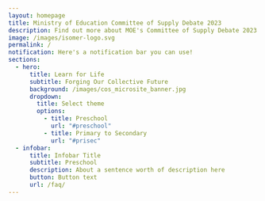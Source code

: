 ```yaml
---
layout: homepage
title: Ministry of Education Committee of Supply Debate 2023
description: Find out more about MOE's Committee of Supply Debate 2023 announcements here!
image: /images/isomer-logo.svg
permalink: /
notification: Here's a notification bar you can use!
sections:
  - hero:
      title: Learn for Life
      subtitle: Forging Our Collective Future
      background: /images/cos_microsite_banner.jpg
      dropdown:
        title: Select theme
        options:
          - title: Preschool
            url: "#preschool"
          - title: Primary to Secondary
            url: "#prisec"
  - infobar:
      title: Infobar Title
      subtitle: Preschool
      description: About a sentence worth of description here
      button: Button text
      url: /faq/
---
```

